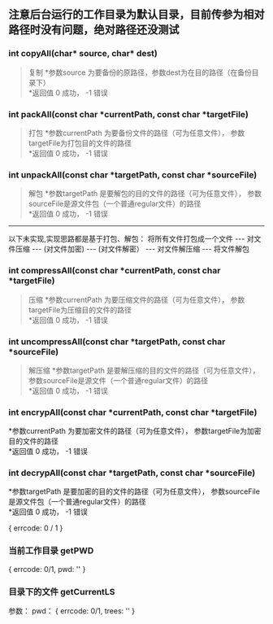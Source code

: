 ## **注意后台运行的工作目录为默认目录，目前传参为相对路径时没有问题，绝对路径还没测试**   

### int copyAll(char* source, char* dest) 
> 复制 
*参数source 为要备份的原路径，参数dest为在目的路径（在备份目录下）  
*返回值 0 成功， -1 错误  

### int packAll(const char *currentPath, const char *targetFile)  
> 打包
*参数currentPath 为要备份文件的路径（可为任意文件）， 参数targetFile为打包目的文件的路径  
*返回值 0 成功， -1 错误  

### int unpackAll(const char *targetPath, const char *sourceFile)  
> 解包
*参数targetPath 是要解包的目的文件的路径（可为任意文件）， 参数sourceFile是源文件包（一个普通regular文件）的路径  
*返回值 0 成功， -1 错误  



***********  
以下未实现,实现思路都是基于打包、解包： 将所有文件打包成一个文件 --- 对文件压缩 --- (对文件加密) --- (对文件解密） --- 对文件解压缩 --- 将文件解包
### int compressAll(const char *currentPath, const char *targetFile)  
> 压缩
*参数currentPath 为要压缩文件的路径（可为任意文件）， 参数targetFile为压缩目的文件的路径  
*返回值 0 成功， -1 错误  
  
### int uncompressAll(const char *targetPath, const char *sourceFile)  
> 解压缩
*参数targetPath 是要解压缩的目的文件的路径（可为任意文件）， 参数sourceFile是源文件（一个普通regular文件）的路径  
*返回值 0 成功， -1 错误  


### int encrypAll(const char *currentPath, const char *targetFile)    
> 
*参数currentPath 为要加密文件的路径（可为任意文件）， 参数targetFile为加密目的文件的路径  
*返回值 0 成功， -1 错误  

### int decrypAll(const char *targetPath, const char *sourceFile)    
*参数targetPath 是要加密的目的文件的路径（可为任意文件）， 参数sourceFile是源文件包（一个普通regular文件）的路径  
*返回值 0 成功， -1 错误  

{
  errcode: 0 / 1
}

### 当前工作目录 getPWD

{
  errcode: 0/1,
  pwd: ''
}

### 目录下的文件 getCurrentLS
参数： pwd： 
{
  errcode: 0/1,
  trees: ''
}